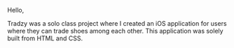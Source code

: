 Hello,

Tradzy was a solo class project where I created an iOS application for users where they can trade shoes among each other. This application was solely built from HTML and CSS.


